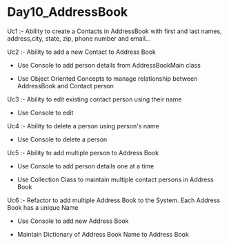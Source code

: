 # Day10_AddressBook
Uc1 :- Ability to create a Contacts in AddressBook with first and last names, address,city, state, zip, phone number and email...

Uc2 :- Ability to add a new Contact to Address Book

   - Use Console to add person details from AddressBookMain class

   - Use Object Oriented Concepts to manage relationship between AddressBook and Contact person
 
Uc3 :- Ability to edit existing contact person using their name

   - Use Console to edit

Uc4 :- Ability to delete a person using person's name

  - Use Console to delete a person   

Uc5 :- Ability to add multiple person to Address Book
- Use Console to add person details one at a time

- Use Collection Class to maintain multiple contact persons in Address Book

Uc6 :- Refactor to add multiple Address Book to the System. Each Address Book has a unique Name 

- Use Console to add new Address Book 

- Maintain Dictionary of Address Book Name to Address Book
